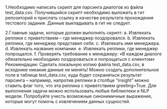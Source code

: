 1.Необходимо написать скрипт для парсинга диалогов из файла test_data.csv. Получившийся скрипт необходимо выложить в гит репозиторий и прислать ссылку в качестве результата прохождения тестового задания. Данные выкладывать в гит не следует. 

2.Главные задачи, которые должен выполнять скрипт:
  a. Извлекать реплики с приветствием – где менеджер поздоровался.
    b. Извлекать реплики, где менеджер представил себя. 
    c. Извлекать имя менеджера. 
    d. Извлекать название компании. 
    e. Извлекать реплики, где менеджер попрощался.
    f. Проверять требование к менеджеру: «В каждом диалоге обязательно необходимо поздороваться и попрощаться с клиентом»
Рекомендации:
Сделать локальную копию файла test_data.csv, в исходнике никакие данные не менять!
Можно создать дополнительное поле в таблице test_data.csv, куда будет сохраняться результат парсинга – например, напротив реплики в столбце “insight” можно ставить флаг того, что эта реплика с приветствием greeting=True.
Для выполнения задачи можно использовать любые библиотеки и NLP модели. 
Попробуйте учесть возможные синонимичные выражения, которые могут помочь с извлечением данных сущностей. 
